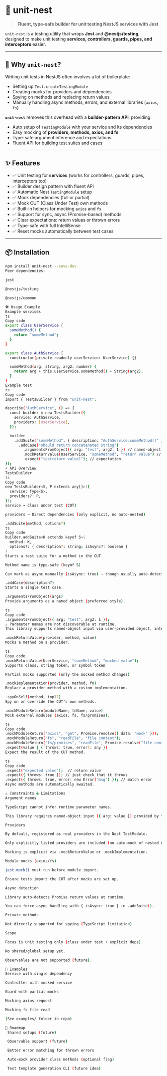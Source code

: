 # 🧪 unit-nest

> **Fluent, type-safe builder for unit testing NestJS services with Jest**  

`unit-nest` is a testing utility that wraps **Jest** and **@nestjs/testing**,  
designed to make unit testing **services, controllers, guards, pipes, and interceptors** easier.

---

## 🚀 Why `unit-nest`?

Writing unit tests in NestJS often involves a lot of boilerplate:
- Setting up `Test.createTestingModule`
- Creating mocks for providers and dependencies
- Spying on methods and replacing return values
- Manually handling async methods, errors, and external libraries (`axios`, `fs`)

**`unit-nest`** removes this overhead with a **builder-pattern API**, providing:
- Auto setup of `TestingModule` with your service and its dependencies
- Easy mocking of **providers, methods, axios, and fs**
- Type-safe argument inference and expectations
- Fluent API for building test suites and cases

---

## ✨ Features

- ✅ Unit testing for **services** (works for controllers, guards, pipes, interceptors too)
- ✅ Builder design pattern with fluent API
- ✅ Automatic Nest `TestingModule` setup
- ✅ Mock dependencies (full or partial)
- ✅ Mock CUT (Class Under Test) own methods
- ✅ Built-in helpers for mocking `axios` and `fs`
- ✅ Support for sync, async (Promise-based) methods
- ✅ Clear expectations: return values or thrown errors
- ✅ Type-safe with full IntelliSense
- ✅ Reset mocks automatically between test cases

---

## 📦 Installation

```bash
npm install unit-nest --save-dev
Peer dependencies:

jest

@nestjs/testing

@nestjs/common

🛠️ Usage Example
Example services
ts
Copy code
export class UserService {
  someMethod() {
    return "someMethod";
  }
}

export class AuthService {
  constructor(private readonly userService: UserService) {}

  someMethod(arg: string, arg2: number) {
    return arg + this.userService.someMethod() + String(arg2);
  }
}
Example test
ts
Copy code
import { TestsBuilder } from "unit-nest";

describe("AuthService", () => {
  const builder = new TestsBuilder({
    service: AuthService,
    providers: [UserService],
  });

  builder
    .addSuite("someMethod", { description: "AuthService.someMethod()" })
      .addCase("should return concatenated string")
        .argumentsFromObject({ arg: "test", arg2: 1 }) // named-object args
        .mockReturnValue(UserService, "someMethod", "return value") // mock dep
        .expect("testreturn value1"); // expectation
});
⚡ API Overview
TestsBuilder
ts
Copy code
new TestsBuilder<S, P extends any[]>({
  service: Type<S>,
  providers?: P,
});
service → Class under test (CUT)

providers → Direct dependencies (only explicit, no auto-nested)

.addSuite(method, options?)
ts
Copy code
builder.addSuite<K extends keyof S>(
  method: K,
  options?: { description?: string; isAsync?: boolean }
)
Starts a test suite for a method in the CUT

Method name is type-safe (keyof S)

Can mark as async manually (isAsync: true) — though usually auto-detected

.addCase(description?)
Starts a single test case.

.argumentsFromObject(args)
Provide arguments as a named object (preferred style).

ts
Copy code
.argumentsFromObject({ arg: "test", arg2: 1 });
⚠️ Parameter names are not discoverable at runtime.
This library supports named-object input via user-provided object, internally mapped to a positional tuple.

.mockReturnValue(provider, method, value)
Mocks a method on a provider.

ts
Copy code
.mockReturnValue(UserService, "someMethod", "mocked value");
Supports class, string token, or symbol token

Partial mocks supported (only the mocked method changes)

.mockImplementation(provider, method, fn)
Replace a provider method with a custom implementation.

.spyOnSelf(method, impl?)
Spy on or override the CUT’s own methods.

.mockModuleReturn(moduleName, fnName, value)
Mock external modules (axios, fs, fs/promises).

ts
Copy code
.mockModuleReturn("axios", "get", Promise.resolve({ data: "mock" }));
.mockModuleReturn("fs", "readFile", "file content");
.mockModuleReturn("fs/promises", "readFile", Promise.resolve("file content"));
.expect(value | { throws: true, error?: any })
Expect the result of the CUT method.

ts
Copy code
.expect("expected value");  // return value
.expect({ throws: true }); // just check that it throws
.expect({ throws: true, error: new Error("msg") }); // match error
Async methods are automatically awaited.

⚠️ Constraints & Limitations
Argument names

TypeScript cannot infer runtime parameter names.

This library requires named-object input ({ arg: value }) provided by the user.

Providers

By default, registered as real providers in the Nest TestModule.

Only explicitly listed providers are included (no auto-mock of nested deps).

Mocking is explicit via .mockReturnValue or .mockImplementation.

Module mocks (axios/fs)

jest.mock() must run before module import.

Ensure tests import the CUT after mocks are set up.

Async detection

Library auto-detects Promise return values at runtime.

You can force async handling with { isAsync: true } in .addSuite().

Private methods

Not directly supported for spying (TypeScript limitation).

Scope

Focus is unit testing only (class under test + explicit deps).

No shared/global setup yet.

Observables are not supported (future).

📖 Examples
Service with single dependency

Controller with mocked service

Guard with partial mocks

Mocking axios request

Mocking fs file read

(See examples/ folder in repo)

🧪 Roadmap
 Shared setups (future)

 Observable support (future)

 Better error matching for thrown errors

 Auto-mock provider class methods (optional flag)

 Test template generation CLI (future idea)